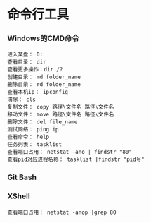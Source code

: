 # 命令行工具

### Windows的CMD命令

   ```
   进入某盘： D:
   查看目录： dir
   查看更多操作：dir /?
   创建目录： md folder_name
   删除目录： rd folder_name
   查看本机ip： ipconfig
   清除： cls
   复制文件： copy 路径\文件名 路径\文件名
   移动文件： move 路径\文件名 路径\文件名
   删除文件： del file_name
   测试网络： ping ip
   查看命令： help
   任务列表： tasklist
   查看端口占用： netstat -ano | findstr "80"
   查看pid对应进程名称： tasklist |findstr "pid号"
   ```

### Git Bash



### XShell
   ```
   查看端口占用： netstat -anop |grep 80
   ```
